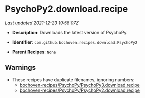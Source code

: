 # PsychoPy2.download.recipe

_Last updated 2021-12-23 19:58:07Z_

- **Description**: Downloads the latest version of PsychoPy.

- **Identifier**: `com.github.bochoven.recipes.download.PsychoPy2`

- **Parent Recipes**: `None`

## Warnings

- These recipes have duplicate filenames, ignoring numbers:
    - [bochoven-recipes/PsychoPy/PsychoPy3.download.recipe](/autopkg-dupe-tracker/bochoven-recipes/PsychoPy/PsychoPy3.download.recipe)
    - [bochoven-recipes/PsychoPy/PsychoPy2.download.recipe](/autopkg-dupe-tracker/bochoven-recipes/PsychoPy/PsychoPy2.download.recipe)